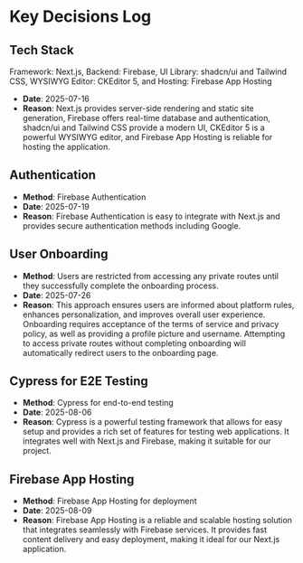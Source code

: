 # Key Decisions Log

## Tech Stack
Framework: Next.js,
Backend: Firebase,
UI Library: shadcn/ui and Tailwind CSS,
WYSIWYG Editor: CKEditor 5,
and Hosting: Firebase App Hosting
- **Date**: 2025-07-16
- **Reason**: Next.js provides server-side rendering and static site generation,
  Firebase offers real-time database and authentication, 
  shadcn/ui and Tailwind CSS provide a modern UI,
  CKEditor 5 is a powerful WYSIWYG editor,
  and Firebase App Hosting is reliable for hosting the application.

## Authentication
- **Method**: Firebase Authentication
- **Date**: 2025-07-19
- **Reason**: Firebase Authentication is easy to integrate with Next.js and provides
  secure authentication methods including Google.

## User Onboarding
- **Method**: Users are restricted from accessing any private routes until they
  successfully complete the onboarding process.
- **Date**: 2025-07-26
- **Reason**: This approach ensures users are informed about platform rules, enhances
  personalization, and improves overall user experience. Onboarding requires acceptance
  of the terms of service and privacy policy, as well as providing a profile picture and
  username. Attempting to access private routes without completing onboarding will
  automatically redirect users to the onboarding page.

## Cypress for E2E Testing
- **Method**: Cypress for end-to-end testing
- **Date**: 2025-08-06
- **Reason**: Cypress is a powerful testing framework that allows for easy setup and
  provides a rich set of features for testing web applications. It integrates well with
  Next.js and Firebase, making it suitable for our project.

## Firebase App Hosting
- **Method**: Firebase App Hosting for deployment
- **Date**: 2025-08-09
- **Reason**: Firebase App Hosting is a reliable and scalable hosting solution that
  integrates seamlessly with Firebase services. It provides fast content delivery and
  easy deployment, making it ideal for our Next.js application.